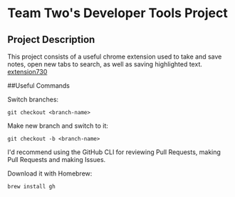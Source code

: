 # Team Two's Developer Tools Project

## Project Description
This project consists of a useful chrome extension used to take and save notes, open new tabs to search, as well as saving highlighted text.
[extension730](https://user-images.githubusercontent.com/83324209/127670825-78a9dec9-be7e-472c-9e3b-ce0ec06c1d06.png)


##Useful Commands


Switch branches:
```
git checkout <branch-name>
```

Make new branch and switch to it:
```
git checkout -b <branch-name>
```

I'd recommend using the GitHub CLI for reviewing Pull Requests, making Pull Requests and making Issues.

Download it with Homebrew:
```
brew install gh
```
